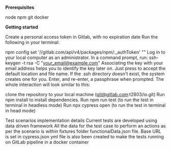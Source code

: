 **Prerequisites**

node
npm
git
docker



**Getting started**

Create a personal access token in Gitlab, with no expiration date
Run the following in your terminal:

npm config set '//gitlab.com/api/v4/packages/npm/:_authToken' "<access-token>"
Log in to your local computer as an administrator.
In a command prompt, run:
ssh-keygen -t rsa -C "your_email@example.com"
Associating the key with your email address helps you to identify the key later on.
Just press <Enter> to accept the default location and file name. If the .ssh directory doesn't exist, the system creates one for you.
Enter, and re-enter, a passphrase when prompted. The whole interaction will look similar to this:

clone the repository to your local machine (git@gitlab.com:t2803/io.git)
Run npm install to install dependencies.
Run npm run test (to run the test in terminal in headless mode)
Run npx cypress open (to run the test in terminal in head mode)


Test scenarios implementation details
Current tests are developed using data driven framework
All the data for the test case to perform an actions as per the scenario is within fixtures folder functionalData.json file.
Base URL is set in cypress.json
yml file is also been created to make the tests running on GitLab pipeline in a docker container

